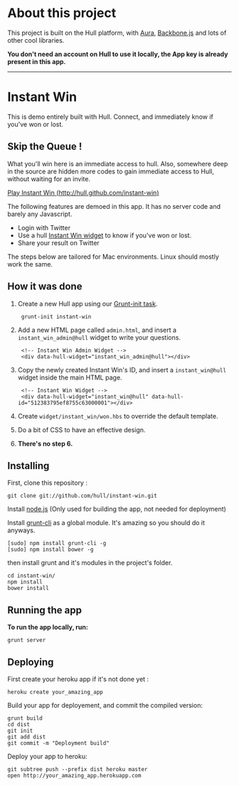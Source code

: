 # About this project

This project is built on the Hull platform, with [Aura](github.com/aurajs/aura), [Backbone.js](https://github.com/documentcloud/backbone) and lots of other cool libraries.

**You don't need an account on Hull to use it locally, the App key is already present in this app.**

-----------------------

# Instant Win

This is demo entirely built with Hull.
Connect, and immediately know if you've won or lost.

## Skip the Queue !

What you'll win here is an immediate access to hull.
Also, somewhere deep in the source are hidden more codes to gain immediate access to Hull, without waiting for an invite.

[Play Instant Win (http://hull.github.com/instant-win)](http://hull.github.com/instant-win)

The following features are demoed in this app.
It has no server code and barely any Javascript.

* Login with Twitter
* Use a hull [Instant Win widget](http://hull.io/docs/widgets/packaged_widgets/#hull-widget-instant_win) to know if you've won or lost.
* Share your result on Twitter

The steps below are tailored for Mac environments.
Linux should mostly work the same.

## How it was done

1. Create a new Hull app using our [Grunt-init task](https://github.com/hull/grunt-init-hull).

        grunt-init instant-win

2. Add a new HTML page called ``admin.html``, and insert a ``instant_win_admin@hull`` widget to write your questions.

        <!-- Instant Win Admin Widget -->
        <div data-hull-widget="instant_win_admin@hull"></div>

3. Copy the newly created Instant Win's ID, and insert a ``instant_win@hull`` widget inside the main HTML page.

        <!-- Instant Win Widget -->
        <div data-hull-widget="instant_win@hull" data-hull-id="512383795ef8755c63000001"></div>

4. Create `widget/instant_win/won.hbs` to override the default template.

5. Do a bit of CSS to have an effective design.

6. **There's no step 6.**


## Installing

First, clone this repository :

    git clone git://github.com/hull/instant-win.git

Install [node.js](http://nodejs.org) (Only used for building the app, not needed for deployment)

Install [grunt-cli](https://github.com/gruntjs/grunt-cli) as a global module.
It's amazing so you should do it anyways.

    [sudo] npm install grunt-cli -g
    [sudo] npm install bower -g

then install grunt and it's modules in the project's folder.

    cd instant-win/
    npm install
    bower install

## Running the app

**To run the app locally, run:**

    grunt server

## Deploying

First create your heroku app if it's not done yet :

    heroku create your_amazing_app

Build your app for deployement, and commit the compiled version:

    grunt build
    cd dist
    git init
    git add dist
    git commit -m "Deployment build"

Deploy your app to heroku:

    git subtree push --prefix dist heroku master
    open http://your_amazing_app.herokuapp.com
